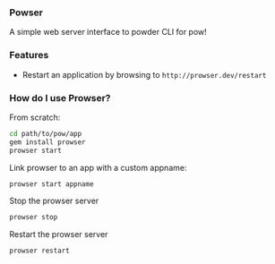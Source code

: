 ### Powser
A simple web server interface to powder CLI for pow!

### Features
* Restart an application by browsing to `http://prowser.dev/restart`

### How do I use Prowser?
From scratch:

```sh
cd path/to/pow/app
gem install prowser
prowser start
```

Link prowser to an app with a custom appname:

```sh
prowser start appname
```

Stop the prowser server
```sh
prowser stop
```

Restart the prowser server
```sh
prowser restart
```